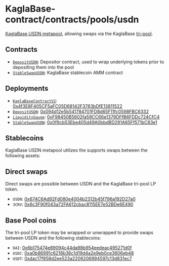 # KaglaBase-contract/contracts/pools/usdn

[KaglaBase USDN metapool](https://www.KaglaBase.fi/usdn), allowing swaps via the KaglaBase [tri-pool](../3pool).

## Contracts

* [`DepositUSDN`](DepositUSDN.vy): Depositor contract, used to wrap underlying tokens prior to depositing them into the pool
* [`StableSwapUSDN`](StableSwapUSDN.vy): KaglaBase stablecoin AMM contract

## Deployments

* [`KaglaBaseContractV2`](../../tokens/KaglaTokenV2.vy): [0x4f3E8F405CF5aFC05D68142F3783bDfE13811522](https://etherscan.io/address/0x4f3E8F405CF5aFC05D68142F3783bDfE13811522)
* [`DepositUSDN`](DepositUSDN.vy): [0x094d12e5b541784701FD8d65F11fc0598FBC6332](https://etherscan.io/address/0x094d12e5b541784701FD8d65F11fc0598FBC6332)
* [`LiquidityGauge`](../../gauges/LiquidityGauge.vy): [0xF98450B5602fa59CC66e1379DFfB6FDDc724CfC4](https://etherscan.io/address/0xF98450B5602fa59CC66e1379DFfB6FDDc724CfC4)
* [`StableSwapUSDN`](StableSwapUSDN.vy): [0x0f9cb53Ebe405d49A0bbdBD291A65Ff571bC83e1](https://etherscan.io/address/0x0f9cb53Ebe405d49A0bbdBD291A65Ff571bC83e1)

## Stablecoins

KaglaBase USDN metapool utilizes the supports swaps between the following assets:

## Direct swaps

Direct swaps are possible between USDN and the KaglaBase tri-pool LP token.

* `USDN`: [0x674C6Ad92Fd080e4004b2312b45f796a192D27a0](https://etherscan.io/address/0x674C6Ad92Fd080e4004b2312b45f796a192D27a0)
* `3CRV`: [0x6c3F90f043a72FA612cbac8115EE7e52BDe6E490](https://etherscan.io/address/0x6c3F90f043a72FA612cbac8115EE7e52BDe6E490)

## Base Pool coins

The tri-pool LP token may be wrapped or unwrapped to provide swaps between USDN and the following stablecoins:

* `DAI`: [0x6b175474e89094c44da98b954eedeac495271d0f](https://etherscan.io/address/0x6b175474e89094c44da98b954eedeac495271d0f)
* `USDC`: [0xa0b86991c6218b36c1d19d4a2e9eb0ce3606eb48](https://etherscan.io/address/0xa0b86991c6218b36c1d19d4a2e9eb0ce3606eb48)
* `USDT`: [0xdac17f958d2ee523a2206206994597c13d831ec7](https://etherscan.io/address/0xdac17f958d2ee523a2206206994597c13d831ec7)
